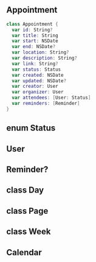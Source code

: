 ## Appointment
```swift
class Appointment {
  var id: String?
  var title: String
  var start: NSDate
  var end: NSDate?
  var location: String?
  var description: String?
  var link: String?
  var status: Status
  var created: NSDate
  var updated: NSDate?
  var creator: User
  var organizer: User
  var attendees: [User: Status]
  var reminders: [Reminder]
}
```
## enum Status

## User

## Reminder?

## class Day

## class Page

## class Week

## Calendar
